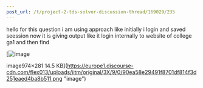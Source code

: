 ```yaml
---
post_url: /t/project-2-tds-solver-discussion-thread/169029/235
---
```

hello for this question i am using approach like initially i login and saved seession now it is giving output like it login internally to website of college ga1 and then find  

[![image](https://europe1.discourse-cdn.com/flex013/uploads/iitm/optimized/3X/9/0/90ea58e29491f8701df814f3d251eaed4ba8b511_2_690x199.png)

image974×281 14.5 KB](https://europe1.discourse-cdn.com/flex013/uploads/iitm/original/3X/9/0/90ea58e29491f8701df814f3d251eaed4ba8b511.png "image")